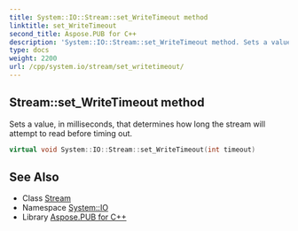 ```yaml
---
title: System::IO::Stream::set_WriteTimeout method
linktitle: set_WriteTimeout
second_title: Aspose.PUB for C++
description: 'System::IO::Stream::set_WriteTimeout method. Sets a value, in milliseconds, that determines how long the stream will attempt to read before timing out in C++.'
type: docs
weight: 2200
url: /cpp/system.io/stream/set_writetimeout/
---
```

## Stream::set_WriteTimeout method


Sets a value, in milliseconds, that determines how long the stream will attempt to read before timing out.

```cpp
virtual void System::IO::Stream::set_WriteTimeout(int timeout)
```

## See Also

* Class [Stream](../)
* Namespace [System::IO](../../)
* Library [Aspose.PUB for C++](../../../)
